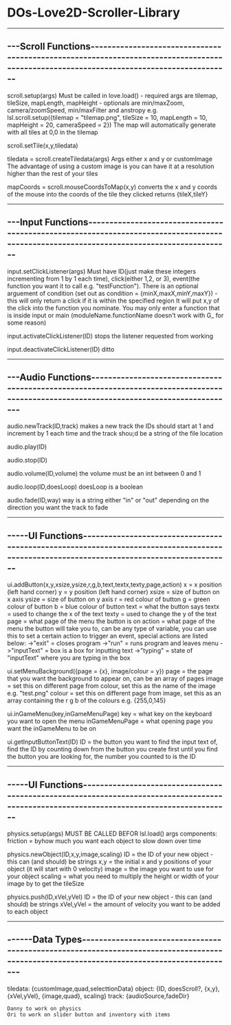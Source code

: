 # DOs-Love2D-Scroller-Library

----------------------------------------------------------------------------------------------------------------------------------------------------------
---Scroll Functions---------------------------------------------------------------------------------------------------------------------------------------
----------------------------------------------------------------------------------------------------------------------------------------------------------

scroll.setup(args)
	Must be called in love.load() - required args are tilemap, tileSize, mapLength, mapHeight - optionals are min/maxZoom, camera/zoomSpeed, min/maxFilter and anstropy
	e.g. lsl.scroll.setup({tilemap = "tilemap.png", tileSize = 10, mapLength = 10, mapHeight = 20, cameraSpeed = 2})
	The map will automatically generate with all tiles at 0,0 in the tilemap

scroll.setTile(x,y,tiledata)

tiledata = scroll.createTiledata(args)
	Args either x and y or customImage
	The advantage of using a custom image is you can have it at a resolution higher than the rest of your tiles

mapCoords = scroll.mouseCoordsToMap(x,y)
	converts the x and y coords of the mouse into the coords of the tile they clicked
	returns {tileX,tileY}

----------------------------------------------------------------------------------------------------------------------------------------------------------
---Input Functions----------------------------------------------------------------------------------------------------------------------------------------
----------------------------------------------------------------------------------------------------------------------------------------------------------

input.setClickListener(args)
	Must have ID(just make these integers incrementing from 1 by 1 each time), click(either 1,2, or 3), event(the function you want it to call e.g. "testFunction").
	There is an optional arguement of condition (set out as condition = {minX,maxX,minY,maxY}) - this will only return a click if it is within the specified region
	It will put x,y of the click into the function you nominate.
	You may only enter a function that is inside input or main (moduleName.functionName doesn't work with G_ for some reason)

input.activateClickListener(ID)
	stops the listener requested from working
			
input.deactivateClickListener(ID)
	ditto

----------------------------------------------------------------------------------------------------------------------------------------------------------
---Audio Functions----------------------------------------------------------------------------------------------------------------------------------------
----------------------------------------------------------------------------------------------------------------------------------------------------------

audio.newTrack(ID,track)
	makes a new track
	the IDs should start at 1 and increment by 1 each time and the track shou;d be a string of the file location

audio.play(ID)

audio.stop(ID)

audio.volume(ID,volume)
	the volume must be an int between 0 and 1

audio.loop(ID,doesLoop)
	doesLoop is a boolean
		
audio.fade(ID,way)
	way is a string either "in" or "out" depending on the direction you want the track to fade

----------------------------------------------------------------------------------------------------------------------------------------------------------
-----UI Functions-----------------------------------------------------------------------------------------------------------------------------------------
----------------------------------------------------------------------------------------------------------------------------------------------------------

ui.addButton(x,y,xsize,ysize,r,g,b,text,textx,texty,page,action)
	x = x position (left hand corner)
	y = y position (left hand corner)
	xsize = size of button on x axis
	ysize = size of button on y axis
	r = red colour of button
	g = green colour of button
	b = blue colour of button
	text = what the button says
	textx = used to change the x of the text
	texty = used to change the y of the text
	page = what page of the menu the button is on
	action = what page of the menu the button will take you to, can be any type of variable, you can use this to set a certain action to trigger an event, special actions are listed below:
		->"exit" = closes program
		->"run" = runs program and leaves menu
		->"inputText" = box is a box for inputting text
		->"typing" = state of "inputText" where you are typing in the box

ui.setMenuBackground({page = {x}, image/colour = y})
	page = the page that you want the background to appear on, can be an array of pages
	image = set this on different page from colour, set this as the name of the image e.g. "test.png"
	colour = set this on different page from image, set this as an array containing the r g b of the colours e.g. {255,0,145}

ui.inGameMenu(key,inGameMenuPage)
	key = what key on the keyboard you want to open the menu
	inGameMenuPage = what opening page you want the inGameMenu to be on

ui.getInputButtonText(ID)
	ID = the button you want to find the input text of, find the ID by counting down from the button you create first until you find the button you are looking for, the number you counted to is the ID
	
----------------------------------------------------------------------------------------------------------------------------------------------------------
-----UI Functions-----------------------------------------------------------------------------------------------------------------------------------------
----------------------------------------------------------------------------------------------------------------------------------------------------------

physics.setup(args)
	MUST BE CALLED BEFOR lsl.load()
	args components:
		friction = byhow much you want each object to slow down over time

physics.newObject(ID,x,y,image,scaling)
	ID = the ID of your new object - this can (and should) be strings
	x,y = the initial x and y positions of your object (it will start with 0 velocity)
	image = the image you want to use for your object
	scaling = what you need to multiply the height or width of your image by to get the tileSize
	
physics.push(ID,xVel,yVel)
	ID = the ID of your new object - this can (and should) be strings
	xVel,yVel = the amount of velocity you want to be added to each object

----------------------------------------------------------------------------------------------------------------------------------------------------------
------Data Types------------------------------------------------------------------------------------------------------------------------------------------
----------------------------------------------------------------------------------------------------------------------------------------------------------

tiledata:
	{customImage,quad,selecttionData}
object:
	{ID, doesScroll?, {x,y}, {xVel,yVel}, {image,quad}, scaling}
track:
	{audioSource,fadeDir}


	Danny to work on physics
	Ori to work on slider button and inventory with items